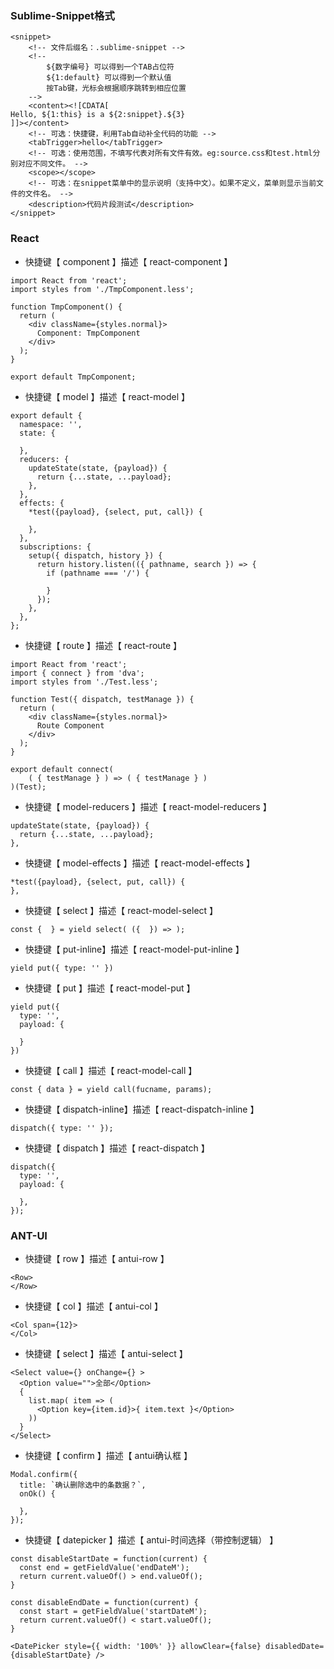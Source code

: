 ### Sublime-Snippet格式 ###
```
<snippet>
	<!-- 文件后缀名：.sublime-snippet -->
	<!-- 
		${数字编号} 可以得到一个TAB占位符
		${1:default} 可以得到一个默认值 
		按Tab键，光标会根据顺序跳转到相应位置
	-->
	<content><![CDATA[
Hello, ${1:this} is a ${2:snippet}.${3}
]]></content>
	<!-- 可选：快捷键，利用Tab自动补全代码的功能 -->
	<tabTrigger>hello</tabTrigger>
	<!-- 可选：使用范围，不填写代表对所有文件有效。eg:source.css和test.html分别对应不同文件。 -->
	<scope></scope>
	<!-- 可选：在snippet菜单中的显示说明（支持中文）。如果不定义，菜单则显示当前文件的文件名。 -->
	<description>代码片段测试</description>
</snippet>
```

### React ###
+ 快捷键【 component 】描述【 react-component 】
```
import React from 'react';
import styles from './TmpComponent.less';

function TmpComponent() {
  return (
    <div className={styles.normal}>
      Component: TmpComponent
    </div>
  );
}

export default TmpComponent;
```
+ 快捷键【 model 】描述【 react-model 】
```
export default {
  namespace: '',
  state: {

  },
  reducers: {
    updateState(state, {payload}) {
      return {...state, ...payload};
    },
  },
  effects: {
    *test({payload}, {select, put, call}) {

    },
  },
  subscriptions: {
  	setup({ dispatch, history }) {
      return history.listen(({ pathname, search }) => {
        if (pathname === '/') {
          
        }
      });
    },
  },
};
```
+ 快捷键【 route 】描述【 react-route 】
```
import React from 'react';
import { connect } from 'dva';
import styles from './Test.less';

function Test({ dispatch, testManage }) {
  return (
    <div className={styles.normal}>
      Route Component
    </div>
  );
}

export default connect(
	( { testManage } ) => ( { testManage } )
)(Test);
```
+ 快捷键【 model-reducers 】描述【 react-model-reducers 】
```
updateState(state, {payload}) {
  return {...state, ...payload};
},
```
+ 快捷键【 model-effects 】描述【 react-model-effects 】
```
*test({payload}, {select, put, call}) {
},
```
+ 快捷键【 select 】描述【 react-model-select 】
```
const {  } = yield select( ({  }) => );
```
+ 快捷键【 put-inline】描述【 react-model-put-inline 】
```
yield put({ type: '' })
```
+ 快捷键【 put 】描述【 react-model-put 】
```
yield put({
  type: '',
  payload: {
    
  }
})
```
+ 快捷键【 call 】描述【 react-model-call 】
```
const { data } = yield call(fucname, params);
```
+ 快捷键【 dispatch-inline】描述【 react-dispatch-inline 】
```
dispatch({ type: '' });
```
+ 快捷键【 dispatch 】描述【 react-dispatch 】
```
dispatch({
  type: '',
  payload: {
    
  },
});
```

### ANT-UI ###
+ 快捷键【 row 】描述【 antui-row 】
```
<Row>
</Row>
```
+ 快捷键【 col 】描述【 antui-col 】
```
<Col span={12}>
</Col>
```
+ 快捷键【 select 】描述【 antui-select 】
```
<Select value={} onChange={} >
  <Option value="">全部</Option>
  {
    list.map( item => (
      <Option key={item.id}>{ item.text }</Option>
    ))
  }
</Select>
```
+ 快捷键【 confirm 】描述【 antui确认框 】
```
Modal.confirm({
  title: `确认删除选中的条数据？`,
  onOk() {
    
  },
});
```
+ 快捷键【 datepicker 】描述【 antui-时间选择（带控制逻辑） 】
```
const disableStartDate = function(current) {
  const end = getFieldValue('endDateM');
  return current.valueOf() > end.valueOf();
}

const disableEndDate = function(current) {
  const start = getFieldValue('startDateM');
  return current.valueOf() < start.valueOf();
}

<DatePicker style={{ width: '100%' }} allowClear={false} disabledDate={disableStartDate} />
```
